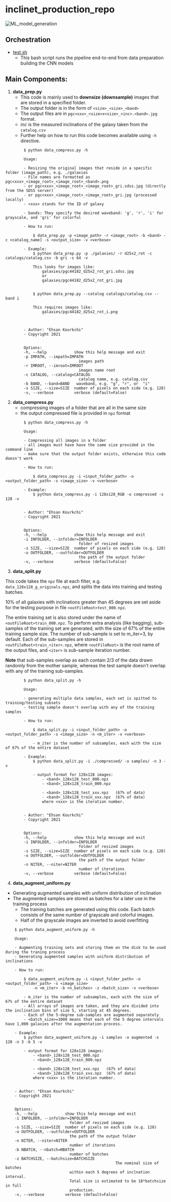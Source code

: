 # inclinet_production_repo

![ML_model_generation](https://user-images.githubusercontent.com/13570487/133544222-479ff447-34cd-4a5e-af1b-db8ffb83a68f.png)

## Orchestration

- [test.sh](https://github.com/ekourkchi/inclinet_production_repo/blob/main/test.sh)
    - This bash script runs the pipeline end-to-end from data preparation building the CNN models


## Main Components:

1. **data_prep.py**
    - This code is mainly used to **downsize (downsample)** images that are stored in a specified folder.
    - The output folder is in the form of `<size>_<size>_<band>`
    - The output files are in `pgc<xxx>_<size>x<size>_<inc>.<band>.jpg` format.
    - *inc* is the measured inclinations of the galaxy taken from the `catalog.csv`
    - Further help on how to run this code becomes available using `-h` directive.

```    
        $ python data_compress.py -h

        Usage: 

        - Resizing the original images that reside in a specific folder (image_path), e.g. ./galaxies
        - File names are formatted as pgc<xxx>_<image_root>_<image_root>_<band>.png
        - or pgc<xxx>_<image_root>_<image_root>_gri.sdss.jpg (directly from the SDSS server)
        - or pgc<xxx>_<image_root>_<image_root>_gri.jpg (processed locally)
        - <xxx> stands for the ID of galaxy

        - bands: They specify the desired waveband: 'g', 'r', 'i' for grayscale, and 'gri' for colorful
        
        - How to run: 
        
            $ data_prep.py -p <image_path> -r <image_root> -b <band> -c <catalog_name] -s <output_size> -v <verbose>
        
        - Example:
            $ python data_prep.py -p ./galaxies/ -r d25x2_rot -c catalogs/catalog.csv -b gri -s 64 -v

            This looks for images like:
                galaxies/pgc44182_d25x2_rot_gri.sdss.jpg
                or 
                galaxies/pgc44182_d25x2_rot_gri.jpg


            $ python data_prep.py --catalog catalogs/catalog.csv --band i

            This requires images like:
                galaxies/pgc44182_d25x2_rot_i.png


            
        - Author: "Ehsan Kourkchi"
        - Copyright 2021


        Options:
        -h, --help            show this help message and exit
        -p IMPATH, --impath=IMPATH
                                images path
        -r IMROOT, --imroot=IMROOT
                                images name root
        -c CATALOG, --catalog=CATALOG
                                catalog name, e.g. catalog.csv
        -b BAND, --band=BAND   waveband, e.g. "g", "r", or  "i"
        -s SIZE, --size=SIZE  number of pixels on each side (e.g. 128)
        -v, --verbose         verbose (default=False)
```
    

2. **data_compress.py**
    - compressing images of a folder that are all in the same size
    - the output compressed file is provided in `npz` format

```
        $ python data_compress.py -h

        Usage: 

        - Compressing all images in a folder
        - all images must have have the same size provided in the command line
        - make sure that the output folder exists, otherwise this code doesn't work

        - How to run: 
        
            $ data_compress.py -i <input_folder_path> -o <output_folder_path> -s <image_size> -v <verbose>
        
        - Example:
            $ python data_compress.py -i 128x128_RGB -o compressed -s 128 -v

        
        - Author: "Ehsan Kourkchi"
        - Copyright 2021


        Options:
        -h, --help            show this help message and exit
        -i INFOLDER, --infolder=INFOLDER
                                folder of resized images
        -s SIZE, --size=SIZE  number of pixels on each side (e.g. 128)
        -o OUTFOLDER, --outfolder=OUTFOLDER
                                the path of the output folder
        -v, --verbose         verbose (default=False)
```

3. **data_split.py**

This code takes the `npz` file at each filter, e.g. `data_128x128_g_originals.npz`, and splits the data into training and testing batches.

10% of all galaxies with inclinations greater than 45 degrees are set aside for the testing purpose in file `<outFileRoot>test_000.npz`.

The entire training set is also stored under the name of `<outFileRoot>train_000.npz`. To perform extra analysis (like bagging), sub-samples of the training set are generated, with the size of 67% of the entire training sample size. The number of sub-sample is set to m_iter=3, by default. Each of the sub-samples are stored in `<outFileRoot>train_<iter>.npz`, where `<outFileRoot>` is the root name of the output files, and `<iter>` is sub-sample iteration number.

**Note** that sub-samples overlap as each contain 2/3 of the data drawn randomly from the mother sample, whereas the test sample doesn't overlap with any of the training sub-samples.

```
        $ python data_split.py -h

        Usage: 

        - generating multiple data samples, each set is spitted to training/testing subsets
        - testing sample doesn't overlap with any of the training samples

        - How to run: 
        
            $ data_split.py -i <input_folder_path> -o <output_folder_path> -s <image_size> -n <m_iter> -v <verbose>

            - m_iter is the number of subsamples, each with the size of 67% of the entire dataset
        
        - Example:
            $ python data_split.py -i ./compressed/ -o samples/ -n 3 -v

            - output format for 128x128 images:
                - <band>_128x128_test_000.npz
                - <band>_128x128_train_000.npz

                - <band>_128x128_test_xxx.npz   (67% of data)
                - <band>_128x128_train_xxx.npz  (67% of data)
                where <xxx> is the iteration number. 

        
        - Author: "Ehsan Kourkchi"
        - Copyright 2021


        Options:
        -h, --help            show this help message and exit
        -i INFOLDER, --infolder=INFOLDER
                                folder of resized images
        -s SIZE, --size=SIZE  number of pixels on each side (e.g. 128)
        -o OUTFOLDER, --outfolder=OUTFOLDER
                                the path of the output folder
        -n NITER, --niter=NITER
                                number of iterations
        -v, --verbose         verbose (default=False)
```

4. **data_augment_uniform.py**

- Generating augmented samples with uniform distribution of inclination
- The augmented samples are stored as batches for a later use in the training process
    - The training batches are generated using this code. Each batch consists of the same number of grayscale and colorful images.
    - Half of the grayscale images are inverted to avoid overfitting

```
    $ python data_augment_uniform.py -h

    Usage: 

    - Augmenting training sets and storing them on the disk to be used during the traning process
    - Generating augmented samples with uniform distribution of inclinations 

    - How to run: 
    
        $ data_augment_uniform.py -i <input_folder_path> -o <output_folder_path> -s <image_size> 
            -n <m_iter> -b <n_batches> -z <batch_size> -v <verbose>

        - m_iter is the number of subsamples, each with the size of 67% of the entire dataset
        - All arrays of images are taken, and they are divided into the inclination bins of size 5, starting at 45 degrees. 
        - Each of the 5-degree sub-samples are augmented separately
        - <batch_size>=1000 means that each of the 5 degree intervals have 1,000 galaxies after the augmentation process.
    
    - Example:
        $ python data_augment_uniform.py -i samples -o augmented -s 128 -n 3 -b 5 -v

        - output format for 128x128 images:
            - <band>_128x128_test_000.npz
            - <band>_128x128_train_000.npz

            - <band>_128x128_test_xxx.npz   (67% of data)
            - <band>_128x128_train_xxx.npz  (67% of data)
            where <xxx> is the iteration number. 

    
    - Author: "Ehsan Kourkchi"
    - Copyright 2021


    Options:
    -h, --help            show this help message and exit
    -i INFOLDER, --infolder=INFOLDER
                            folder of resized images
    -s SIZE, --size=SIZE  number of pixels on each side (e.g. 128)
    -o OUTFOLDER, --outfolder=OUTFOLDER
                            the path of the output folder
    -n NITER, --niter=NITER
                            number of iterations
    -b NBATCH, --nbatch=NBATCH
                            number of batches
    -z BATCHSIZE, --batchsize=BATCHSIZE
                                                The nominal size of batches
                            within each 5 degrees of inclnation interval.
                            Total size is estimated to be 18*batchsize in full
                            production.
    -v, --verbose         verbose (default=False)

```
